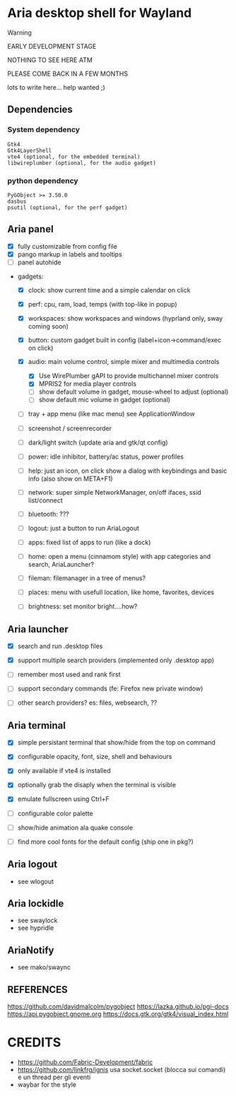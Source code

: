 # Aria desktop shell for Wayland

> [!WARNING]
> 
> EARLY DEVELOPMENT STAGE
> 
> NOTHING TO SEE HERE ATM
> 
> PLEASE COME BACK IN A FEW MONTHS



lots to write here... help wanted ;)


## Dependencies

### System dependency
```
Gtk4
Gtk4LayerShell
vte4 (optional, for the embedded terminal)
libwireplumber (optional, for the audio gadget)
```

### python dependency
```
PyGObject >= 3.50.0
dasbus
psutil (optional, for the perf gadget)
```


## Aria panel
 * [x] fully customizable from config file
 * [x] pango markup in labels and tooltips
 * [ ] panel autohide
 * gadgets:
   * [x] clock: show current time and a simple calendar on click
   * [x] perf: cpu, ram, load, temps  (with top-like in popup)
   * [x] workspaces: show workspaces and windows (hyprland only, sway coming soon)
   * [x] button: custom gadget built in config (label+icon->command/exec on click)
   * [x] audio: main volume control, simple mixer and multimedia controls
     * [x] Use WirePlumber gAPI to provide multichannel mixer controls
     * [x] MPRIS2 for media player controls
     * [ ] show default volume in gadget, mouse-wheel to adjust (optional)
     * [ ] show default mic volume in gadget (optional)
   * [ ] tray + app menu (like mac menu) see ApplicationWindow
   * [ ] screenshot / screenrecorder
   * [ ] dark/light switch (update aria and gtk/qt config)
   * [ ] power: idle inhibitor, battery/ac status, power profiles
   * [ ] help: just an icon, on click show a dialog with keybindings and basic info
          (also show on META+F1)
   * [ ] network: super simple NetworkManager, on/off ifaces, ssid list/connect
   * [ ] bluetooth: ???
   * [ ] logout: just a button to run AriaLogout
   * [ ] apps: fixed list of apps to run (like a dock)
   * [ ] home: open a menu (cinnamom style) with app categories and search, AriaLauncher?
   * [ ] fileman: filemanager in a tree of menus?
   * [ ] places: menu with usefull location, like home, favorites, devices
   * [ ] brightness: set monitor bright....how?


## Aria launcher
- [x] search and run .desktop files
- [x] support multiple search providers (implemented only .desktop app)
- [ ] remember most used and rank first
- [ ] support secondary commands (fe: Firefox new private window)
- [ ] other search providers? es: files, websearch, ??


## Aria terminal
- [x] simple persistant terminal that show/hide from the top on command
- [x] configurable opacity, font, size, shell and behaviours
- [x] only available if vte4 is installed
- [x] optionally grab the disaply when the terminal is visible
- [x] emulate fullscreen using Ctrl+F
- [ ] configurable color palette
- [ ] show/hide animation ala quake console
- [ ] find more cool fonts for the default config (ship one in pkg?)


## Aria logout
- see wlogout


## Aria lockidle
- see swaylock
- see hypridle


## AriaNotify
- see mako/swaync


## REFERENCES
https://github.com/davidmalcolm/pygobject
https://lazka.github.io/pgi-docs
https://api.pygobject.gnome.org
https://docs.gtk.org/gtk4/visual_index.html


# CREDITS
- https://github.com/Fabric-Development/fabric
- https://github.com/linkfrg/ignis  usa socket.socket (blocca sui comandi) e un thread per gli eventi
- waybar for the style